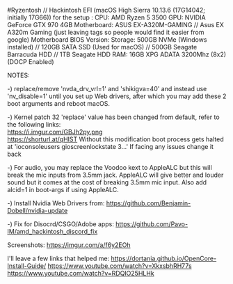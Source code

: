 #Ryzentosh // Hackintosh EFI (macOS High Sierra 10.13.6 (17G14042; initially 17G66)) for the setup :
CPU: AMD Ryzen 5 3500
GPU: NVIDIA GeForce GTX 970 4GB
Motherboard: ASUS EX-A320M-GAMING // Asus EX A320m Gaming (just leaving tags so people would find it easier from google)
Motherboard BIOS Version: 
Storage: 500GB NVMe (Windows installed) // 120GB SATA SSD (Used for macOS) // 500GB Seagate Barracuda HDD // 1TB Seagate HDD 
RAM: 16GB XPG ADATA 3200Mhz (8x2) (DOCP Enabled)


NOTES: 

-)  replace/remove 'nvda_drv_vrl=1' and 'shikigva=40' and instead use 'nv_disable=1' until you set up Web drivers, after         which you may add these 2 boot arguments and reboot macOS. 

-)  Kernel patch 32 'replace' value has been changed from default, refer to the following links:  
    https://i.imgur.com/GBJh2py.png  
    https://shorturl.at/qHIST
    Without this modification boot process gets halted at 'ioconsoleusers gioscreenlockstate 3...'
    If facing any issues change it back
    
-)  For audio, you may replace the Voodoo kext to AppleALC but this will break the mic inputs from 3.5mm jack. AppleALC will     give better and louder sound but it comes at the cost of breaking 3.5mm mic input. Also add alcid=1 in boot-args if using     AppleALC.

-) Install Nvidia Web Drivers from: https://github.com/Benjamin-Dobell/nvidia-update

-) Fix for Disocrd/CSGO/Adobe apps: https://github.com/Pavo-IM/amd_hackintosh_discord_fix

Screenshots: https://imgur.com/a/f6y2EOh

I'll leave a few links that helped me:
https://dortania.github.io/OpenCore-Install-Guide/
https://www.youtube.com/watch?v=XkxsbhRH77s
https://www.youtube.com/watch?v=RDQIO25HLHk


